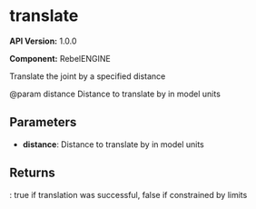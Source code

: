# translate

**API Version:** 1.0.0

**Component:** RebelENGINE

Translate the joint by a specified distance

@param distance Distance to translate by in model units

## Parameters

- **distance**: Distance to translate by in model units

## Returns

: true if translation was successful, false if constrained by limits

